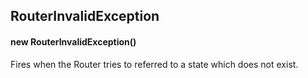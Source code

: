## RouterInvalidException


#### new RouterInvalidException()



Fires when the Router tries to referred to a state which does not exist.